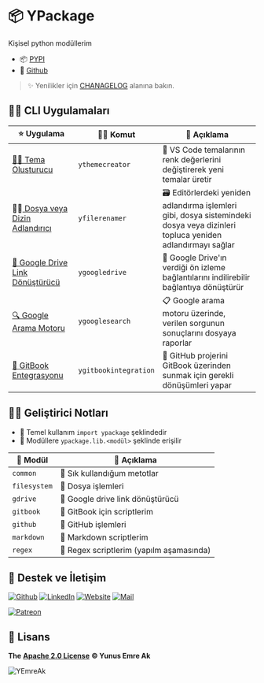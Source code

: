 # 📦 YPackage

Kişisel python modüllerim

- 📦 [PYPI](https://pypi.org/project/ypackage/)
- 🐙 [Github](https://github.com/yedhrab/YPackage)

> ✨ Yenilikler için [CHANAGELOG](https://github.com/yedhrab/YPackage/blob/master/CHANGELOG.md) alanına bakın.

## 👨‍💼 CLI Uygulamaları

| ⭐ Uygulama | 👨‍💻 Komut | 📝 Açıklama | 
| -  |  - | - |
| [👨‍🎨 Tema Oluşturucu](https://github.com/yedhrab/YPackage/blob/master/docs/ythemecreator.md) | `ythemecreator` | 🎨 VS Code temalarının renk değerlerini değiştirerek yeni temalar üretir |
| 👨‍💼[ Dosya veya Dizin Adlandırıcı](https://github.com/yedhrab/YPackage/blob/master/docs/yfilerenamer.md) | `yfilerenamer` | 🗃️ Editörlerdeki yeniden adlandırma işlemleri gibi, dosya sistemindeki dosya veya dizinleri topluca yeniden adlandırmayı sağlar |
| [🔗 Google Drive Link Dönüştürücü](https://github.com/yedhrab/YPackage/blob/master/docs/ygoogledrive.md) | `ygoogledrive` | 💱 Google Drive'ın verdiği ön izleme bağlantılarını indilirebilir bağlantıya dönüştürür |
| [🔍 Google Arama Motoru](https://github.com/yedhrab/YPackage/blob/master/docs/ygooglesearch.md) | `ygooglesearch` | 📋 Google arama motoru üzerinde, verilen sorgunun sonuçlarını dosyaya raporlar |
|[💫 GitBook Entegrasyonu](https://github.com/yedhrab/YPackage/blob/master/docs/ygitbookintegration.md) | `ygitbookintegration` | 🤝 GitHub projerini GitBook üzerinden sunmak için gerekli dönüşümleri yapar |

## 👨‍💻 Geliştirici Notları

- 🧱 Temel kullanım `import ypackage` şeklindedir
- 🐣 Modüllere `ypackage.lib.<modül>` şeklinde erişilir

| 🍱 Modül		| 📝 Açıklama								 |
| ------------ | ---------------------------------------- |
| `common`	 | 🌟 Sık kullandığum metotlar			  |
| `filesystem` | 📂 Dosya işlemleri					   |
| `gdrive`	 | 🔗 Google drive link dönüştürücü		 |
| `gitbook`	| 📖 GitBook için scriptlerim			  |
| `github`	 | 🐙 GitHub işlemleri					  |
| `markdown`   | 📑 Markdown scriptlerim				  |
| `regex`	  | 💎 Regex scriptlerim (yapılm aşamasında) |


## 💖 Destek ve İletişim

​[​![Github](.https://github.com/yedhrab/YPackage/blob/master/docs/.github/assets/github_32px.png)​](https://github.com/yedhrab) [​![LinkedIn](.https://github.com/yedhrab/YPackage/blob/master/docs/.github/assets/linkedin_32px.png)​](https://www.linkedin.com/in/yemreak/) [​![Website](.https://github.com/yedhrab/YPackage/blob/master/docs/.github/assets/geography_32px.png)​](https://yemreak.com/) [​![Mail](.https://github.com/yedhrab/YPackage/blob/master/docs/.github/assets/gmail_32px.png)​](mailto:yemreak.com@gmail.com?subject=YPackage%20%7C%20GitHub)​

​[​![Patreon](.https://github.com/yedhrab/YPackage/blob/master/docs/.github/assets/become_a_patron_32px.png)](https://www.patreon.com/yemreak/)

## 🔏 Lisans

**The** [**Apache 2.0 License**](https://choosealicense.com/licenses/apache-2.0/) **©️ Yunus Emre Ak**

![YEmreAk](.https://github.com/yedhrab/YPackage/blob/master/docs/.github/assets/ysigniture-trans.png)

